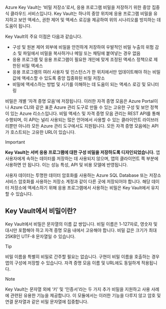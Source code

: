 Azure Key Vault는 ‘비밀 저장소’로서, 응용 프로그램 비밀을 저장하기 위한 중앙 집중식 클라우드 서비스입니다. Key Vault는 하나의 중앙 위치에 응용 프로그램 비밀을 유지하고 보안 액세스, 권한 제어 및 액세스 로깅을 제공하여 위의 시나리오를 방지하는 데 도움이 됩니다.

Key Vault의 주요 이점은 다음과 같습니다.

- 구성 및 원본 제어 외부에 비밀을 안전하게 저장하여 우발적인 비밀 누출의 위험 감소 및 파일에서 비밀을 복사하거나 메일 또는 채팅에 붙여넣는 경우 없음
- 응용 프로그램 및 응용 프로그램이 필요한 개인에 맞게 조정된 액세스 정책으로 제한된 비밀 액세스
- 응용 프로그램의 여러 사용자 및 인스턴스가 한 위치에서만 업데이트해야 하는 비밀 값에 액세스할 수 있도록 중앙 집중화된 비밀 저장소
- 비밀에 액세스하는 방법 및 시기를 이해하는 데 도움이 되는 액세스 로깅 및 모니터링

비밀은 개별 ‘자격 증명 모음’에 저장됩니다. 이러한 자격 증명 모음은 Azure Portal이나 Azure CLI와 같은 표준 Azure 관리 도구로 만들 수 있는 고유한 구성 및 보안 정책이 있는 Azure 리소스입니다. 비밀 액세스 및 자격 증명 모음 관리는 REST API를 통해 수행되며, 이 API는 널리 사용되는 많은 언어에서 사용할 수 있는 클라이언트 라이브러리뿐만 아니라 모든 Azure 관리 도구에서도 지원됩니다. 모든 자격 증명 모음에는 API가 호스트되는 고유한 URL이 있습니다.

> [!IMPORTANT]
> **Key Vault는 서버 응용 프로그램에 대한 구성 비밀을 저장하도록 디자인되었습니다.** 앱 사용자에게 속하는 데이터를 저장하는 데 사용되지 않으며, 앱의 클라이언트 쪽 부분에 사용하면 안 됩니다. 이는 성능 특성, API 및 비용 모델에 반영됩니다.
>
> 사용자 데이터는 투명한 데이터 암호화를 사용하는 Azure SQL Database 또는 저장소 서비스 암호화를 사용하는 저장소 계정과 같이 다른 곳에 저장되어야 합니다. 해당 데이터 저장소에 액세스하기 위해 응용 프로그램에서 사용하는 비밀은 Key Vault에서 유지할 수 있습니다.

## <a name="what-is-a-secret-in-key-vault"></a>Key Vault에서 비밀이란?

Key Vault에서 비밀은 문자열의 이름 값 쌍입니다. 비밀 이름은 1-127자로, 영숫자 및 대시만 포함해야 하고 자격 증명 모음 내에서 고유해야 합니다. 비밀 값은 크기가 최대 25KB인 UTF-8 문자열일 수 있습니다.

> [!TIP]
> 비밀 이름을 특별히 비밀로 간주할 필요는 없습니다. 구현이 비밀 이름을 호출하는 경우 앱의 구성에 저장할 수 있습니다. 자격 증명 모음 이름 및 URL에도 동일하게 적용됩니다.

> [!NOTE]
> Key Vault는 문자열 외에 ‘키’ 및 ‘인증서’라는 두 가지 추가 비밀을 지원하고 사용 사례에 관련된 유용한 기능을 제공합니다. 이 모듈에서는 이러한 기능을 다루지 않고 암호 및 연결 문자열과 같은 비밀 문자열에 집중합니다.

